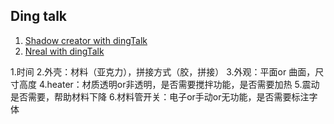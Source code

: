 ## Ding talk
1. [Shadow creator with dingTalk](http://www.shadowcreator.com/)
2. [Nreal with dingTalk ](https://page.dingtalk.com/smartdevice-nreal?acm=lb-zebra-523189-6889710.1003.4.8229101&scm=1003.4.lb-zebra-523189-6889710.ITEM_618566706043_8229101)




1.时间
2.外壳：材料（亚克力），拼接方式（胶，拼接）
3.外观：平面or 曲面，尺寸高度
4.heater：材质透明or非透明，是否需要搅拌功能，是否需要加热
5.震动是否需要，帮助材料下降
6.材料管开关：电子or手动or无功能，是否需要标注字体
